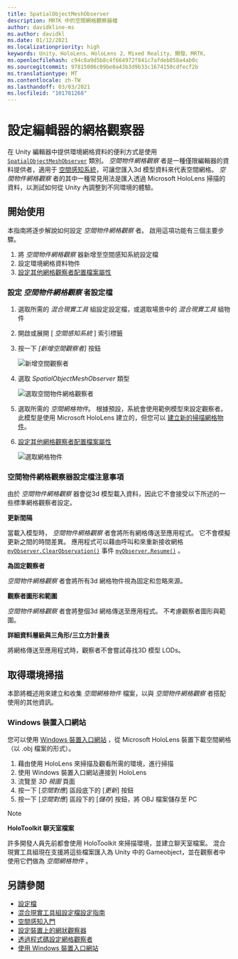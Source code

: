 ```yaml
---
title: SpatialObjectMeshObserver
description: MRTK 中的空間網格觀察器檔
author: davidkline-ms
ms.author: davidkl
ms.date: 01/12/2021
ms.localizationpriority: high
keywords: Unity、HoloLens、HoloLens 2、Mixed Reality、開發、MRTK、
ms.openlocfilehash: c94c8a9d5b8c4f664972f841c7afdeb058a4ab0c
ms.sourcegitcommit: 97815006c09be0a43b3d9b33c1674150cdfecf2b
ms.translationtype: MT
ms.contentlocale: zh-TW
ms.lasthandoff: 03/03/2021
ms.locfileid: "101781268"
---
```

# <a name="configuring-mesh-observers-for-the-editor"></a>設定編輯器的網格觀察器

在 Unity 編輯器中提供環境網格資料的便利方式是使用 [`SpatialObjectMeshObserver`](xref:Microsoft.MixedReality.Toolkit.SpatialObjectMeshObserver.SpatialObjectMeshObserver) 類別。 *空間物件網格觀察* 者是一種僅限編輯器的資料提供者，適用于 [空間感知系統](SpatialAwarenessGettingStarted.md)，可讓您匯入3d 模型資料來代表空間網格。 *空間物件網格觀察* 者的其中一種常見用法是匯入透過 Microsoft HoloLens 掃描的資料，以測試如何從 Unity 內調整到不同環境的體驗。

## <a name="getting-started"></a>開始使用

本指南將逐步解說如何設定 *空間物件網格觀察* 者。 啟用這項功能有三個主要步驟。

1. 將 *空間物件網格觀察* 器新增至空間感知系統設定檔
1. 設定環境網格資料物件
1. [設定其他網格觀察者配置檔案屬性](ConfiguringSpatialAwarenessMeshObserver.md)

### <a name="set-up-a-spatial-object-mesh-observer-profile"></a>設定 *空間物件網格觀察* 者設定檔

1. 選取所需的 *混合現實工具* 組設定設定檔，或選取場景中的 *混合現實工具* 組物件
1. 開啟或展開 [ *空間感知系統* ] 索引標籤
1. 按一下 *[新增空間觀察者]* 按鈕

    ![新增空間觀察者](../Images/SpatialAwareness/AddObserver.png)

1. 選取 *SpatialObjectMeshObserver* 類型

    ![選取空間物件網格觀察者](../../Documentation/Images/SpatialAwareness/SelectObjectObserver.png)

1. 選取所需的 *空間網格物件*。 根據預設，系統會使用範例模型來設定觀察者。 此模型是使用 Microsoft HoloLens 建立的，但您可以 [建立新的掃描網格物件](#acquiring-environment-scans)。
1. [設定其他網格觀察者配置檔案屬性](ConfiguringSpatialAwarenessMeshObserver.md)

    ![選取網格物件](../Images/SpatialAwareness/ObjectObserverProfile.png)

### <a name="spatial-object-mesh-observer-profile-notes"></a>空間物件網格觀察器設定檔注意事項

由於 *空間物件網格觀察* 器會從3d 模型載入資料，因此它不會接受以下所述的一些標準網格觀察者設定。

**更新間隔**

當載入模型時，  *空間物件網格觀察* 者會將所有網格傳送至應用程式。 它不會模擬更新之間的時間差異。 應用程式可以藉由呼叫和來重新接收網格 [`myObserver.ClearObservation()`](xref:Microsoft.MixedReality.Toolkit.SpatialAwareness.IMixedRealitySpatialAwarenessObserver.ClearObservations) 事件 [`myObserver.Resume()`](xref:Microsoft.MixedReality.Toolkit.SpatialAwareness.IMixedRealitySpatialAwarenessObserver.Resume) 。

**為固定觀察者**

*空間物件網格觀察* 者會將所有3d 網格物件視為固定和忽略來源。

**觀察者圖形和範圍**

*空間物件網格觀察* 者會將整個3d 網格傳送至應用程式。 不考慮觀察者圖形與範圍。

**詳細資料層級與三角形/三立方計量表**

將網格傳送至應用程式時，觀察者不會嘗試尋找3D 模型 LODs。

## <a name="acquiring-environment-scans"></a>取得環境掃描

本節將概述用來建立和收集 *空間網格物件* 檔案，以與 *空間物件網格觀察* 者搭配使用的其他資訊。

### <a name="windows-device-portal"></a>Windows 裝置入口網站

您可以使用 [Windows 裝置入口網站](https://docs.microsoft.com/windows/mixed-reality/using-the-windows-device-portal) ，從 Microsoft HoloLens 裝置下載空間網格（以 .obj 檔案的形式）。

1. 藉由使用 HoloLens 來掃描及觀看所需的環境，進行掃描
1. 使用 Windows 裝置入口網站連接到 HoloLens
1. 流覽至 *3D 視圖* 頁面
1. 按一下 [*空間對應*] 區段底下的 [*更新*] 按鈕
1. 按一下 [*空間對應*] 區段下的 [*儲存*] 按鈕，將 OBJ 檔案儲存至 PC

> [!NOTE]
> **HoloToolkit 聊天室檔案**
>
> 許多開發人員先前都會使用 HoloToolkit 來掃描環境，並建立聊天室檔案。 混合現實工具組現在支援將這些檔案匯入為 Unity 中的 Gameobject，並在觀察者中使用它們做為 *空間網格物件* 。

## <a name="see-also"></a>另請參閱

- [設定檔](../Profiles/Profiles.md)
- [混合現實工具組設定檔設定指南](../../out-of-scope/MixedRealityConfigurationGuide.md)
- [空間感知入門](SpatialAwarenessGettingStarted.md)
- [設定裝置上的網狀觀察器](ConfiguringSpatialAwarenessMeshObserver.md)
- [透過程式碼設定網格觀察者](UsageGuide.md)
- [使用 Windows 裝置入口網站](https://docs.microsoft.com/windows/mixed-reality/using-the-windows-device-portal)
